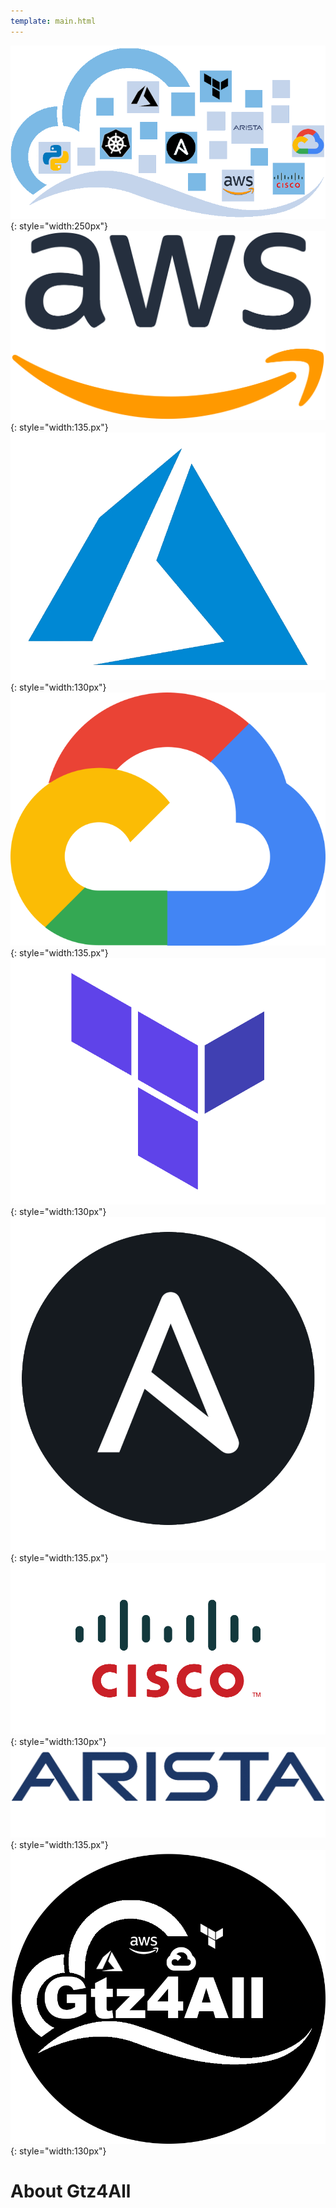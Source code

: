 ```yaml
---
template: main.html
---
```


![gtz4all-logo](../assets/images/gtz4all-services.png "Gtz4All"){: style="width:250px"}
![aws](../assets/images/aws.png "Gtz4All"){: style="width:135.px"}
![azure](../assets/images/azure.png#right "Gtz4All"){: style="width:130px"}
![gcp](../assets/images/gcp.png "Gtz4All"){: style="width:135.px"}
![terraform](../assets/images/terraform.png#right "Gtz4All"){: style="width:130px"}
![ansible](../assets/images/ansible.png "Gtz4All"){: style="width:135.px"}
![cisco](../assets/images/cisco.png#right "Gtz4All"){: style="width:130px"}
![arista](../assets/images/arista.png "Gtz4All"){: style="width:135.px"}
![logo](../assets/images/logo.png#right "Gtz4All"){: style="width:130px"}
# About Gtz4All
